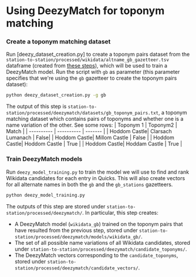 # Using DeezyMatch for toponym matching

### Create a toponym matching dataset

Run [deezy_dataset_creation.py] to create a toponym pairs dataset from the `station-to-station/processed/wikidata/altname_gb_gazetteer.tsv` dataframe (created from [these steps](https://github.com/Living-with-machines/station-to-station/blob/main/wikidata/README.md)), which will be used to train a DeezyMatch model. Run the script with `gb` as parameter (this parameter specifies that we're using the `gb` gazetteer to create the toponym pairs dataset):

```bash
python deezy_dataset_creation.py -g gb
```

The output of this step is `station-to-station/processed/deezymatch/datasets/gb_toponym_pairs.txt`, a toponym matching dataset which contains pairs of toponyms and whether one is a name variation of the other. See some rows:
| Toponym 1 | Toponym2 | Match |
| ---------- | ---------- | ------- |
| Hoddom Castle| Clarsach Lumanach | False|
| Hoddom Castle| Millom Castle | False |
| Hoddom Castle| Hoddom Castle | True |
| Hoddom Castle| Hoddam Castle | True |


### Train DeezyMatch models

Run `deezy_model_training.py` to train the model we will use to find and rank Wikidata candidates for each entry in Quicks. This will also create vectors for all alternate names in both the `gb` and the `gb_stations` gazetteers.

```bash
python deezy_model_training.py
```

The outputs of this step are stored under `station-to-station/processed/deezymatch/`. In particular, this step creates:
* A DeezyMatch model (`wikidata_gb`) trained on the toponym pairs that have resulted from the previous step, stored under `station-to-station/processed/deezymatch/models/wikidata_gb/`.
* The set of all possible name variations of all Wikidata candidates, stored under `station-to-station/processed/deezymatch/candidate_toponyms/`.
* The DeezyMatch vectors corresponding to the `candidate_toponyms`, stored under `station-to-station/processed/deezymatch/candidate_vectors/`.